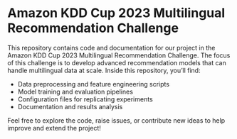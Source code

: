 # Amazon KDD Cup 2023 Multilingual Recommendation Challenge
This repository contains code and documentation for our project in the Amazon KDD Cup 2023 Multilingual Recommendation Challenge. The focus of this challenge is to develop advanced recommendation models that can handle multilingual data at scale. Inside this repository, you’ll find:

- Data preprocessing and feature engineering scripts
- Model training and evaluation pipelines
- Configuration files for replicating experiments
- Documentation and results analysis

Feel free to explore the code, raise issues, or contribute new ideas to help improve and extend the project!
